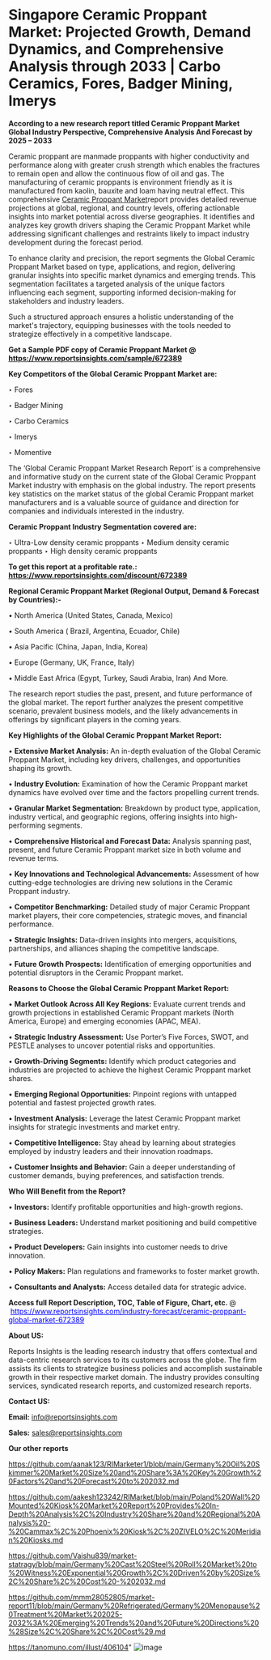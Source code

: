 # Singapore Ceramic Proppant Market: Projected Growth, Demand Dynamics, and Comprehensive Analysis through 2033 | Carbo Ceramics, Fores, Badger Mining, Imerys

<strong>According to a new research report titled Ceramic Proppant Market Global Industry Perspective, Comprehensive Analysis And Forecast by 2025 – 2033</strong>

Ceramic proppant are manmade proppants with higher conductivity and performance along with greater crush strength which enables the fractures to remain open and allow the continuous flow of oil and gas. The manufacturing of ceramic proppants is environment friendly as it is manufactured from kaolin, bauxite and loam having neutral effect. This comprehensive <a href=https://www.reportsinsights.com/sample/672389>Ceramic Proppant Market</a>report provides detailed revenue projections at global, regional, and country levels, offering actionable insights into market potential across diverse geographies. It identifies and analyzes key growth drivers shaping the Ceramic Proppant Market while addressing significant challenges and restraints likely to impact industry development during the forecast period.

To enhance clarity and precision, the report segments the Global Ceramic Proppant Market based on type, applications, and region, delivering granular insights into specific market dynamics and emerging trends. This segmentation facilitates a targeted analysis of the unique factors influencing each segment, supporting informed decision-making for stakeholders and industry leaders.

Such a structured approach ensures a holistic understanding of the market's trajectory, equipping businesses with the tools needed to strategize effectively in a competitive landscape.

<strong>Get a Sample PDF copy of Ceramic Proppant Market </strong><strong>@<a href=https://www.reportsinsights.com/sample/672389 style=color:#0000ff;> https://www.reportsinsights.com/sample/672389</a></strong></font>

<strong>Key Competitors of the Global Ceramic Proppant Market are:</strong>

‣ Fores

‣ Badger Mining

‣ Carbo Ceramics

‣ Imerys

‣ Momentive

The ‘Global Ceramic Proppant Market Research Report’ is a comprehensive and informative study on the current state of the Global Ceramic Proppant Market industry with emphasis on the global industry. The report presents key statistics on the market status of the global Ceramic Proppant market manufacturers and is a valuable source of guidance and direction for companies and individuals interested in the industry.

<strong>Ceramic Proppant Industry Segmentation covered are:</strong>

‣ Ultra-Low density ceramic proppants
‣ Medium density ceramic proppants
‣ High density ceramic proppants

<strong>To get this report at a profitable rate.: <a href=https://www.reportsinsights.com/discount/672389 style=color:#0000ff;>https://www.reportsinsights.com/discount/672389</a></strong></font>

<strong>Regional Ceramic Proppant Market (Regional Output, Demand &amp; Forecast by Countries):-</strong>

• North America (United States, Canada, Mexico)

• South America ( Brazil, Argentina, Ecuador, Chile)

• Asia Pacific (China, Japan, India, Korea)

• Europe (Germany, UK, France, Italy)

• Middle East Africa (Egypt, Turkey, Saudi Arabia, Iran) And More.

The research report studies the past, present, and future performance of the global market. The report further analyzes the present competitive scenario, prevalent business models, and the likely advancements in offerings by significant players in the coming years.

<strong>Key Highlights of the Global Ceramic Proppant Market Report:</strong>

• <strong>Extensive Market Analysis:</strong> An in-depth evaluation of the Global Ceramic Proppant Market, including key drivers, challenges, and opportunities shaping its growth.

• <strong>Industry Evolution:</strong> Examination of how the Ceramic Proppant market dynamics have evolved over time and the factors propelling current trends.

• <strong>Granular Market Segmentation:</strong> Breakdown by product type, application, industry vertical, and geographic regions, offering insights into high-performing segments.

• <strong>Comprehensive Historical and Forecast Data:</strong> Analysis spanning past, present, and future Ceramic Proppant market size in both volume and revenue terms.

• <strong>Key Innovations and Technological Advancements:</strong> Assessment of how cutting-edge technologies are driving new solutions in the Ceramic Proppant industry.

• <strong>Competitor Benchmarking:</strong> Detailed study of major Ceramic Proppant market players, their core competencies, strategic moves, and financial performance.

• <strong>Strategic Insights:</strong> Data-driven insights into mergers, acquisitions, partnerships, and alliances shaping the competitive landscape.

• <strong>Future Growth Prospects:</strong> Identification of emerging opportunities and potential disruptors in the Ceramic Proppant market.

<strong>Reasons to Choose the Global Ceramic Proppant Market Report:</strong>

• <strong>Market Outlook Across All Key Regions:</strong> Evaluate current trends and growth projections in established Ceramic Proppant markets (North America, Europe) and emerging economies (APAC, MEA).

• <strong>Strategic Industry Assessment:</strong> Use Porter’s Five Forces, SWOT, and PESTLE analyses to uncover potential risks and opportunities.

• <strong>Growth-Driving Segments:</strong> Identify which product categories and industries are projected to achieve the highest Ceramic Proppant market shares.

• <strong>Emerging Regional Opportunities:</strong> Pinpoint regions with untapped potential and fastest projected growth rates.

• <strong>Investment Analysis:</strong> Leverage the latest Ceramic Proppant market insights for strategic investments and market entry.

• <strong>Competitive Intelligence:</strong> Stay ahead by learning about strategies employed by industry leaders and their innovation roadmaps.

• <strong>Customer Insights and Behavior:</strong> Gain a deeper understanding of customer demands, buying preferences, and satisfaction trends.

<strong>Who Will Benefit from the Report?</strong>

• <strong>Investors:</strong> Identify profitable opportunities and high-growth regions.

• <strong>Business Leaders:</strong> Understand market positioning and build competitive strategies.

• <strong>Product Developers:</strong> Gain insights into customer needs to drive innovation.

• <strong>Policy Makers:</strong> Plan regulations and frameworks to foster market growth.

• <strong>Consultants and Analysts:</strong> Access detailed data for strategic advice.
</ul>
<strong>Access full Report Description, TOC, Table of Figure, Chart, etc. </strong>@  <a href=https://www.reportsinsights.com/industry-forecast/ceramic-proppant-global-market-672389 style=color:#0000ff;>https://www.reportsinsights.com/industry-forecast/ceramic-proppant-global-market-672389</a></font>

<strong><strong>About US</strong>:</strong>

Reports Insights is the leading research industry that offers contextual and data-centric research services to its customers across the globe. The firm assists its clients to strategize business policies and accomplish sustainable growth in their respective market domain. The industry provides consulting services, syndicated research reports, and customized research reports.

<strong>Contact US:</strong>

<p class=""""><b>Email:</b> <a href=mailto:info@reportsinsights.com>info@reportsinsights.com</a></p>
<p class=""""><b>Sales:</b> <a href=mailto:sales@reportsinsights.com>sales@reportsinsights.com</a></p>

<strong>Our other reports</strong>

<a href=https://github.com/aanak123/RIMarketer1/blob/main/Germany%20Oil%20Skimmer%20Market%20Size%20and%20Share%3A%20Key%20Growth%20Factors%20and%20Forecast%20to%202032.md>https://github.com/aanak123/RIMarketer1/blob/main/Germany%20Oil%20Skimmer%20Market%20Size%20and%20Share%3A%20Key%20Growth%20Factors%20and%20Forecast%20to%202032.md</a>

<a href=https://github.com/aakesh123242/RIMarket/blob/main/Poland%20Wall%20Mounted%20Kiosk%20Market%20Report%20Provides%20In-Depth%20Analysis%2C%20Industry%20Share%20and%20Regional%20Analysis%20-%20Cammax%2C%20Phoenix%20Kiosk%2C%20ZIVELO%2C%20Meridian%20Kiosks.md>https://github.com/aakesh123242/RIMarket/blob/main/Poland%20Wall%20Mounted%20Kiosk%20Market%20Report%20Provides%20In-Depth%20Analysis%2C%20Industry%20Share%20and%20Regional%20Analysis%20-%20Cammax%2C%20Phoenix%20Kiosk%2C%20ZIVELO%2C%20Meridian%20Kiosks.md</a>

<a href=https://github.com/Vaishu839/market-statragy/blob/main/Germany%20Cast%20Steel%20Roll%20Market%20to%20Witness%20Exponential%20Growth%2C%20Driven%20by%20Size%2C%20Share%2C%20Cost%20-%202032.md>https://github.com/Vaishu839/market-statragy/blob/main/Germany%20Cast%20Steel%20Roll%20Market%20to%20Witness%20Exponential%20Growth%2C%20Driven%20by%20Size%2C%20Share%2C%20Cost%20-%202032.md</a>

<a href=https://github.com/mmm28052805/market-report11/blob/main/Germany%20Refrigerated/Germany%20Menopause%20Treatment%20Market%202025-2032%3A%20Emerging%20Trends%20and%20Future%20Directions%20%28Size%2C%20Share%2C%20Cost%29.md>https://github.com/mmm28052805/market-report11/blob/main/Germany%20Refrigerated/Germany%20Menopause%20Treatment%20Market%202025-2032%3A%20Emerging%20Trends%20and%20Future%20Directions%20%28Size%2C%20Share%2C%20Cost%29.md</a>

<a href=https://tanomuno.com/illust/406104>https://tanomuno.com/illust/406104</a>"
![image](https://github.com/user-attachments/assets/a8f0c15b-a6c6-4caa-807b-8d10458e254f)
